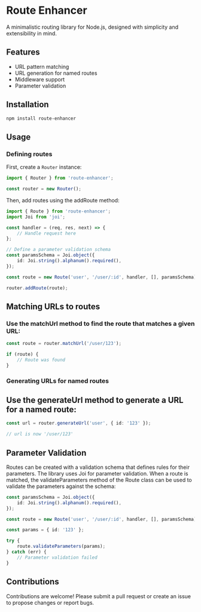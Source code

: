 # Route Enhancer

A minimalistic routing library for Node.js, designed with simplicity and extensibility in mind.

## Features

- URL pattern matching
- URL generation for named routes
- Middleware support
- Parameter validation

## Installation

```bash
npm install route-enhancer
```

## Usage

### Defining routes

First, create a `Router` instance:

```typescript
import { Router } from 'route-enhancer';

const router = new Router();
```

Then, add routes using the addRoute method:

```typescript
import { Route } from 'route-enhancer';
import Joi from 'joi';

const handler = (req, res, next) => {
    // Handle request here
};

// Define a parameter validation schema
const paramsSchema = Joi.object({
    id: Joi.string().alphanum().required(),
});

const route = new Route('user', '/user/:id', handler, [], paramsSchema);

router.addRoute(route);
```


## Matching URLs to routes
### Use the matchUrl method to find the route that matches a given URL:

```typescript
const route = router.matchUrl('/user/123');

if (route) {
    // Route was found
}

```

### Generating URLs for named routes
## Use the generateUrl method to generate a URL for a named route:

```typescript
const url = router.generateUrl('user', { id: '123' });

// url is now '/user/123'
```

## Parameter Validation
Routes can be created with a validation schema that defines rules for their parameters. The library uses Joi for parameter validation. When a route is matched, the validateParameters method of the Route class can be used to validate the parameters against the schema:

```typescript
const paramsSchema = Joi.object({
    id: Joi.string().alphanum().required(),
});

const route = new Route('user', '/user/:id', handler, [], paramsSchema);

const params = { id: '123' };

try {
    route.validateParameters(params);
} catch (err) {
    // Parameter validation failed
}
```

## Contributions
Contributions are welcome! Please submit a pull request or create an issue to propose changes or report bugs.